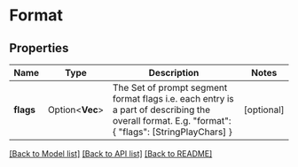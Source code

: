 # Format

## Properties

Name | Type | Description | Notes
------------ | ------------- | ------------- | -------------
**flags** | Option<**Vec<String>**> | The Set of prompt segment format flags i.e. each entry is a part of describing the overall format. E.g. \"format\": { \"flags\": [StringPlayChars] } | [optional]

[[Back to Model list]](../README.md#documentation-for-models) [[Back to API list]](../README.md#documentation-for-api-endpoints) [[Back to README]](../README.md)


